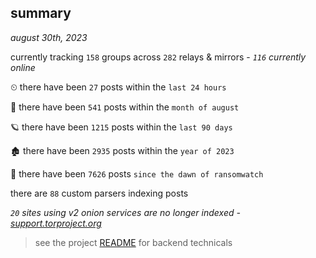 
## summary
_august 30th, 2023_

currently tracking `158` groups across `282` relays & mirrors - _`116` currently online_

⏲ there have been `27` posts within the `last 24 hours`

🦈 there have been `541` posts within the `month of august`

🪐 there have been `1215` posts within the `last 90 days`

🏚 there have been `2935` posts within the `year of 2023`

🦕 there have been `7626` posts `since the dawn of ransomwatch`

there are `88` custom parsers indexing posts

_`20` sites using v2 onion services are no longer indexed - [support.torproject.org](https://support.torproject.org/onionservices/v2-deprecation/)_

> see the project [README](https://github.com/joshhighet/ransomwatch#ransomwatch--) for backend technicals
